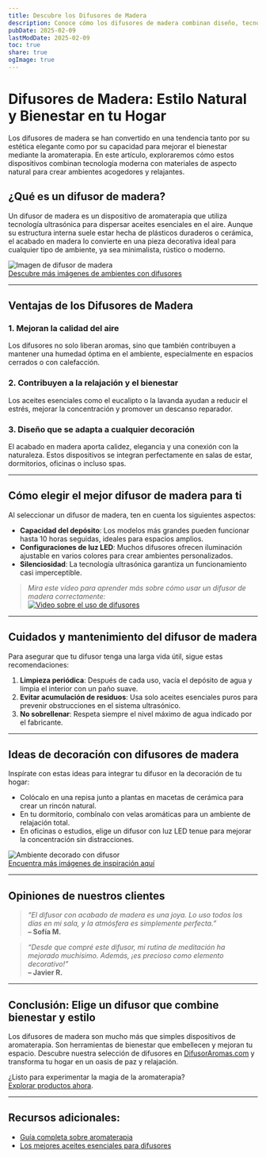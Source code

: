 ```yaml
---
title: Descubre los Difusores de Madera
description: Conoce cómo los difusores de madera combinan diseño, tecnología y aromaterapia para transformar tu ambiente con estilo natural.
pubDate: 2025-02-09
lastModDate: 2025-02-09
toc: true
share: true
ogImage: true
---
```


# Difusores de Madera: Estilo Natural y Bienestar en tu Hogar

Los difusores de madera se han convertido en una tendencia tanto por su estética elegante como por su capacidad para mejorar el bienestar mediante la aromaterapia. En este artículo, exploraremos cómo estos dispositivos combinan tecnología moderna con materiales de aspecto natural para crear ambientes acogedores y relajantes.

## ¿Qué es un difusor de madera?

Un difusor de madera es un dispositivo de aromaterapia que utiliza tecnología ultrasónica para dispersar aceites esenciales en el aire. Aunque su estructura interna suele estar hecha de plásticos duraderos o cerámica, el acabado en madera lo convierte en una pieza decorativa ideal para cualquier tipo de ambiente, ya sea minimalista, rústico o moderno.

![Imagen de difusor de madera](https://elsaltoweb.es/wp-content/uploads/2025/02/difusor-de-madera-scaled.jpg "Difusor de madera decorativo")  
[Descubre más imágenes de ambientes con difusores](https://unsplash.com/s/photos/aroma-diffuser)

---

## Ventajas de los Difusores de Madera

### 1. **Mejoran la calidad del aire**
Los difusores no solo liberan aromas, sino que también contribuyen a mantener una humedad óptima en el ambiente, especialmente en espacios cerrados o con calefacción.

### 2. **Contribuyen a la relajación y el bienestar**
Los aceites esenciales como el eucalipto o la lavanda ayudan a reducir el estrés, mejorar la concentración y promover un descanso reparador.

### 3. **Diseño que se adapta a cualquier decoración**
El acabado en madera aporta calidez, elegancia y una conexión con la naturaleza. Estos dispositivos se integran perfectamente en salas de estar, dormitorios, oficinas o incluso spas.

---

## Cómo elegir el mejor difusor de madera para ti

Al seleccionar un difusor de madera, ten en cuenta los siguientes aspectos:

- **Capacidad del depósito**: Los modelos más grandes pueden funcionar hasta 10 horas seguidas, ideales para espacios amplios.
- **Configuraciones de luz LED**: Muchos difusores ofrecen iluminación ajustable en varios colores para crear ambientes personalizados.
- **Silenciosidad**: La tecnología ultrasónica garantiza un funcionamiento casi imperceptible.

> *Mira este video para aprender más sobre cómo usar un difusor de madera correctamente:*  
[![Video sobre el uso de difusores](https://via.placeholder.com/640x360.png)](https://www.youtube.com/watch?v=sample-link "Cómo usar un difusor de madera")

---

## Cuidados y mantenimiento del difusor de madera

Para asegurar que tu difusor tenga una larga vida útil, sigue estas recomendaciones:

1. **Limpieza periódica**: Después de cada uso, vacía el depósito de agua y limpia el interior con un paño suave.
2. **Evitar acumulación de residuos**: Usa solo aceites esenciales puros para prevenir obstrucciones en el sistema ultrasónico.
3. **No sobrellenar**: Respeta siempre el nivel máximo de agua indicado por el fabricante.

---

## Ideas de decoración con difusores de madera

Inspírate con estas ideas para integrar tu difusor en la decoración de tu hogar:

- Colócalo en una repisa junto a plantas en macetas de cerámica para crear un rincón natural.
- En tu dormitorio, combínalo con velas aromáticas para un ambiente de relajación total.
- En oficinas o estudios, elige un difusor con luz LED tenue para mejorar la concentración sin distracciones.

![Ambiente decorado con difusor](https://via.placeholder.com/1024x683.png "Decoración con difusor de madera y plantas")  
[Encuentra más imágenes de inspiración aquí](https://www.pexels.com/search/aromatherapy-diffuser/)

---

## Opiniones de nuestros clientes

> *“El difusor con acabado de madera es una joya. Lo uso todos los días en mi sala, y la atmósfera es simplemente perfecta.”*  
**– Sofía M.**

> *“Desde que compré este difusor, mi rutina de meditación ha mejorado muchísimo. Además, ¡es precioso como elemento decorativo!”*  
**– Javier R.**

---

## Conclusión: Elige un difusor que combine bienestar y estilo

Los difusores de madera son mucho más que simples dispositivos de aromaterapia. Son herramientas de bienestar que embellecen y mejoran tu espacio. Descubre nuestra selección de difusores en [DifusorAromas.com](https://difusoraromas.com) y transforma tu hogar en un oasis de paz y relajación.

¿Listo para experimentar la magia de la aromaterapia?  
[Explorar productos ahora](https://difusoraromas.com/productos).

---

## Recursos adicionales:

- [Guía completa sobre aromaterapia](https://difusoraromas.com/guia-aromaterapia)  
- [Los mejores aceites esenciales para difusores](https://difusoraromas.com/aceites-esenciales)


